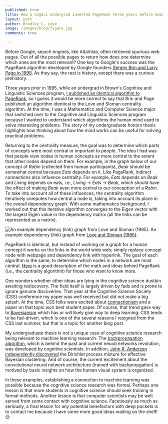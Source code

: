 ```yaml
---
published: true
title: How a CogSci undergrad invented PageRank three years before Google
layout: post
author: Bradley C. Love
image: /images/blog/figure.jpg
comments: true

---
```



Before Google, search engines, like AltaVista, often retrieved spurious web pages. Out of all the possible pages to return how does one determine which ones are the most relevant? One key to Google's success was the PageRank algorithm developed by Google founders [Sergey Brin and Larry Page in 1998](https://www.sciencedirect.com/science/article/pii/S016975529800110X). As they say, the rest is history, except there was a curious prehistory.

Three years prior in 1995, while an undergrad in Brown's Cognitive and Linguistic Sciences program, [I published an identical algorithm to PageRank](http://bradlove.org/papers/love_sloman_1995.pdf), so I guess it would be more correct to say that Brin and Page published an algorithm identical to the Love and Sloman centrality algorithm. At the time, I was a Mathematics and Computer Science major that switched over to the Cognitive and Linguistic Sciences program because I wanted to understand which algorithms the human mind used to solve interesting problems. The story of my undergraduate honors thesis highlights how thinking about how the mind works can be useful for solving practical problems.

Returning to the centrality measure, the goal was to determine which parts of concepts were most central or important to people. The idea I had was that people view nodes in human concepts as more central to the extent that other nodes depend on them. For example, in the graph below of our concept of *Robin* (collected from human participants), *Beak* should be  somewhat central because *Eats* depends on it. Like PageRank, indirect connections also influence centrality. For example, *Eats* depends on *Beak* and *Living* depends on eats, i.e., *Living* → *Eats* → *Beak*, which should have the effect of making *Beak* even more central to our conception of a *Robin*. To take into account all of these influences, the centrality algorithm iteratively computes how central a node is, taking into account its place in the overall dependency graph. With some mathematics background, I worked out that this iterative algorithm converges to the Eigen vector with the largest Eigen value in the dependency matrix (all the links can be represented as a matrix).

<div class="fig"><img src="{{ site.baseurl }}/images/blog/figure.jpg" title="An example dependency (link) graph from Love and Sloman (1995)." class="u-max-full-width">
An example dependency (link) graph from <a href="http://bradlove.org/papers/love_sloman_1995.pdf">Love and Sloman (1995)</a>.
</div>

PageRank is identical, but instead of working on a graph for a human concept it works on the links in the world wide web; simply replace concept node with webpage and dependency link with hyperlink. The goal of each algorithm is the same, to determine which nodes in a network are most central. [Here](http://www.ams.org/samplings/feature-column/fcarc-pagerank) is a good description of the math and ideas behind PageRank (i.e., the centrality algorithm) for those who want to know more.

One wonders whether other ideas are lying in the cognitive science dustbin awaiting rediscovery. The field itself is largely driven by fads and is prone to ignore genuine discoveries. That year at the Cognitive Science Society (CSS) conference my paper was well received but did not make a big splash. At the time, CSS folks were excited about [connectionism](https://en.wikipedia.org/wiki/Connectionism) and a paper on that topic won best student paper. Of course, that trend gave way to [Bayesianism](https://doi.org/10.1017/S0140525X10003134) which has or will likely give way to deep learning. CSS tends to be fad-driven, which is one of the several reasons I resigned from the CSS last summer, but that is a topic for another blog post.


My undergraduate thesis is not a unique case of cognitive science research being relevant to machine learning research. The [backpropagation algorithm](https://www.nature.com/articles/323533a0), which is behind the past and current neural networks revolution, was developed by cognitive scientists. In addition, [John R. Anderson independently discovered](http://psycnet.apa.org/record/1991-32228-001) the Dirichlet process mixture for effective Bayesian clustering. And of course, the current excitement about the convolutional neural network architecture (trained with backpropgation) is motived by basic insights on how the human visual system is organized.

In these examples, establishing a connection to machine learning was possible because the cognitive science research was formal.
Perhaps one lesson is that more students in cognitive science should seek training in formal methods. Another lesson is that computer scientists may be well served from some contact with cognitive science. Facetiously as much as seriously, a final lesson for any potential benefactors with deep pockets is to contact me because I have some more good ideas waiting on the shelf! 😊

